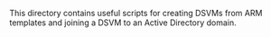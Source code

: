 This directory contains useful scripts for creating DSVMs from ARM templates and joining a DSVM to an Active Directory domain.